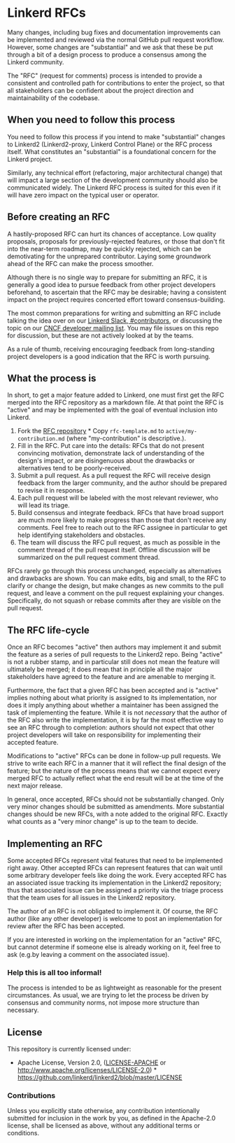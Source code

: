 # Linkerd RFCs

Many changes, including bug fixes and documentation improvements can be implemented and reviewed
via the normal GitHub pull request workflow. However, some changes are "substantial" and we ask
that these be put through a bit of a design process to produce a consensus among the Linkerd
community.

The "RFC" (request for comments) process is intended to provide a consistent and controlled path
for contributions to enter the project, so that all stakeholders can be confident about the
project direction and maintainability of the codebase.

## When you need to follow this process

[when you need to follow this process]: #when-you-need-to-follow-this-process

You need to follow this process if you intend to make "substantial" changes to Linkerd2
(Linkerd2-proxy, Linkerd Control Plane) or the RFC process itself. What constitutes an
"substantial" is a foundational concern for the Linkerd project.

Similarly, any technical effort (refactoring, major architectural change) that will impact a
large section of the development community should also be communicated widely. The Linkerd RFC
process is suited for this even if it will have zero impact on the typical user or operator.

## Before creating an RFC

[before creating an rfc]: #before-creating-an-rfc

A hastily-proposed RFC can hurt its chances of acceptance. Low quality proposals, proposals for
previously-rejected features, or those that don't fit into the near-term roadmap, may be quickly
rejected, which can be demotivating for the unprepared contributor. Laying some groundwork ahead
of the RFC can make the process smoother.

Although there is no single way to prepare for submitting an RFC, it is generally a good idea to
pursue feedback from other project developers beforehand, to ascertain that the RFC may be
desirable; having a consistent impact on the project requires concerted effort toward
consensus-building.

The most common preparations for writing and submitting an RFC include talking the idea over on
our [Linkerd Slack, #contributors](https://slack.linkerd.io), or discussing the topic on our
[CNCF developer mailing list](https://lists.cncf.io/g/cncf-linkerd-dev). You may file issues on
this repo for discussion, but these are not actively looked at by the teams.

As a rule of thumb, receiving encouraging feedback from long-standing project developers is a
good indication that the RFC is worth pursuing.

## What the process is

[what the process is]: #what-the-process-is

In short, to get a major feature added to Linkerd, one must first get the RFC merged into the RFC
repository as a markdown file. At that point the RFC is "active" and may be implemented with the
goal of eventual inclusion into Linkerd.

1. Fork the [RFC repository](https://github.com/linkerd/rfc) * Copy `rfc-template.md` to
   `active/my-contribution.md` (where "my-contribution" is descriptive.).
2. Fill in the RFC. Put care into the details: RFCs that do not present convincing motivation,
   demonstrate lack of understanding of the design's impact, or are disingenuous about the drawbacks
   or alternatives tend to be poorly-received.
3. Submit a pull request. As a pull request the RFC will receive design feedback from the larger
   community, and the author should be prepared to revise it in response.
4. Each pull request will be labeled with the most relevant reviewer, who will lead its triage.
5. Build consensus and integrate feedback. RFCs that have broad support are much more likely to make
   progress than those that don't receive any comments. Feel free to reach out to the RFC assignee
   in particular to get help identifying stakeholders and obstacles.
6. The team will discuss the RFC pull request, as much as possible in the comment thread of the pull
   request itself. Offline discussion will be summarized on the pull request comment thread.

RFCs rarely go through this process unchanged, especially as alternatives and drawbacks are
shown. You can make edits, big and small, to the RFC to clarify or change the design, but make
changes as new commits to the pull request, and leave a comment on the pull request explaining
your changes. Specifically, do not squash or rebase commits after they are visible on the pull
request.

## The RFC life-cycle

[the rfc life-cycle]: #the-rfc-life-cycle

Once an RFC becomes "active" then authors may implement it and submit the feature as a series of
pull requests to the Linkerd2 repo. Being "active" is not a rubber stamp, and in particular still
does not mean the feature will ultimately be merged; it does mean that in principle all the major
stakeholders have agreed to the feature and are amenable to merging it.

Furthermore, the fact that a given RFC has been accepted and is "active" implies nothing about
what priority is assigned to its implementation, nor does it imply anything about whether a
maintainer has been assigned the task of implementing the feature. While it is not _necessary_
that the author of the RFC also write the implementation, it is by far the most effective way to
see an RFC through to completion: authors should not expect that other project developers will
take on responsibility for implementing their accepted feature.

Modifications to "active" RFCs can be done in follow-up pull requests. We strive to write each
RFC in a manner that it will reflect the final design of the feature; but the nature of the
process means that we cannot expect every merged RFC to actually reflect what the end result will
be at the time of the next major release.

In general, once accepted, RFCs should not be substantially changed. Only very minor changes
should be submitted as amendments. More substantial changes should be new RFCs, with a note added
to the original RFC. Exactly what counts as a "very minor change" is up to the team to decide.

## Implementing an RFC

[implementing an rfc]: #implementing-an-rfc

Some accepted RFCs represent vital features that need to be implemented right away. Other
accepted RFCs can represent features that can wait until some arbitrary developer feels like
doing the work. Every accepted RFC has an associated issue tracking its implementation in the
Linkerd2 repository; thus that associated issue can be assigned a priority via the triage process
that the team uses for all issues in the Linkerd2 repository.

The author of an RFC is not obligated to implement it. Of course, the RFC author (like any other
developer) is welcome to post an implementation for review after the RFC has been accepted.

If you are interested in working on the implementation for an "active" RFC, but cannot determine
if someone else is already working on it, feel free to ask (e.g.by leaving a comment on the
associated issue).

### Help this is all too informal!

[help this is all too informal!]: #help-this-is-all-too-informal

The process is intended to be as lightweight as reasonable for the present circumstances. As
usual, we are trying to let the process be driven by consensus and community norms, not impose
more structure than necessary.

## License

[license]: #license

This repository is currently licensed under:

* Apache License, Version 2.0, ([LICENSE-APACHE](LICENSE-APACHE) or http://www.apache.org/licenses/LICENSE-2.0) * https://github.com/linkerd/linkerd2/blob/master/LICENSE

### Contributions

Unless you explicitly state otherwise, any contribution intentionally submitted for inclusion in
the work by you, as defined in the Apache-2.0 license, shall be licensed as above, without any
additional terms or conditions.

